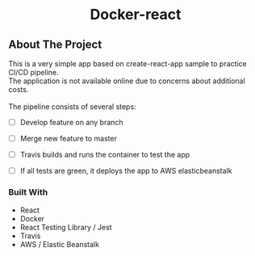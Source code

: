 <br />
<div align="center">
<h1>Docker-react</h1>
  </p>
</div>

## About The Project

This is a very simple app based on create-react-app sample to practice CI/CD pipeline. <br>
The application is not available online due to concerns about additional costs.<br><br>
The pipeline consists of several steps:

- [ ] Develop feature on any branch
- [ ] Merge new feature to master
- [ ] Travis builds and runs the container to test the app
- [ ] If all tests are green, it deploys the app to AWS elasticbeanstalk


### Built With

- React
- Docker
- React Testing Library / Jest
- Travis
- AWS / Elastic Beanstalk
